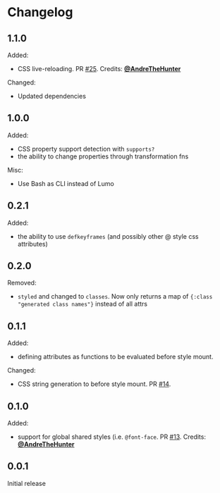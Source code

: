 # Changelog


## 1.1.0

Added:

* CSS live-reloading. PR [#25](https://github.com/axrs/re-css/issues/25). Credits: [**@AndreTheHunter**](https://github.com/AndreTheHunter)

Changed:

* Updated dependencies


## 1.0.0

Added:

* CSS property support detection with `supports?`
* the ability to change properties through transformation fns

Misc:

* Use Bash as CLI instead of Lumo


## 0.2.1

Added:

* the ability to use `defkeyframes` (and possibly other @ style css attributes)


## 0.2.0

Removed:

* `styled` and changed to `classes`. Now only returns a map of `{:class "generated class names"}` instead of all attrs


## 0.1.1

Added:

* defining attributes as functions to be evaluated before style mount.

Changed:

* CSS string generation to before style mount. PR [#14](https://github.com/axrs/re-css/issues/14).


## 0.1.0

Added: 

* support for global shared styles (i.e. `@font-face`. PR [#13](https://github.com/axrs/re-css/issues/13). Credits: [**@AndreTheHunter**](https://github.com/AndreTheHunter)


## 0.0.1

Initial release
